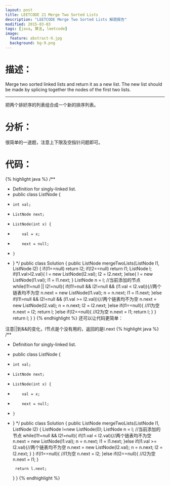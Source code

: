 ```yaml
---
layout: post
title: LEETCODE 21 Merge Two Sorted Lists
description: "LEETCODE Merge Two Sorted Lists 解题报告"
modified: 2015-03-03
tags: [java, 算法, leetcode]
image:
  feature: abstract-9.jpg
  background: bg-9.png
---
```


# 描述：
Merge two sorted linked lists and return it as a new list. The new list should be made by splicing together the nodes of the first two lists.
<!--more-->

---
把两个排好序的列表组合成一个新的排序列表。

# 分析：
很简单的一道题，注意上下限及空指针问题即可。

# 代码：
{% highlight java %}
/**
 * Definition for singly-linked list.
 * public class ListNode {
 *     int val;
 *     ListNode next;
 *     ListNode(int x) {
 *         val = x;
 *         next = null;
 *     }
 * }
 */
public class Solution {
    public ListNode mergeTwoLists(ListNode l1, ListNode l2) {
        if(l1==null) return l2;
        if(l2==null) return l1;
        ListNode l;
        if(l1.val>l2.val){
            l = new ListNode(l2.val);
            l2 = l2.next;
        }else{
            l = new ListNode(l1.val);
            l1 = l1.next;
        }
        ListNode n = l; //当前添加的节点
        while(l1!=null || l2!=null){
            if(l1!=null && l2!=null && (l1.val < l2.val)){//两个链表均不为空
                n.next = new ListNode(l1.val);
                n = n.next;
                l1 = l1.next;
            }else if(l1!=null && l2!=null && (l1.val >= l2.val)){//两个链表均不为空
                n.next = new ListNode(l2.val);
                n = n.next;
                l2 = l2.next;
            }else if(l1==null){ //l1为空
                n.next = l2;
                return l;
            }else if(l2==null){ //l2为空
                n.next = l1;
                return l;
            }
        }
        return l;
    }
}
{% endhighlight %}
还可以让代码更简单：

注意||到&&的变化，l节点是个没有用的，返回的是l.next
{% highlight java %}
/**
 * Definition for singly-linked list.
 * public class ListNode {
 *     int val;
 *     ListNode next;
 *     ListNode(int x) {
 *         val = x;
 *         next = null;
 *     }
 * }
 */
public class Solution {
    public ListNode mergeTwoLists(ListNode l1, ListNode l2) {
        ListNode l=new ListNode(0);
        ListNode n = l; //当前添加的节点
        while(l1!=null && l2!=null){
            if(l1.val < l2.val){//两个链表均不为空
                n.next = new ListNode(l1.val);
                n = n.next;
                l1 = l1.next;
            }else if(l1.val >= l2.val){//两个链表均不为空
                n.next = new ListNode(l2.val);
                n = n.next;
                l2 = l2.next;
            }
        }
        if(l1==null){ //l1为空
            n.next = l2;
        }else if(l2==null){ //l2为空
            n.next = l1;
        }

        return l.next;
    }
}
{% endhighlight %}

